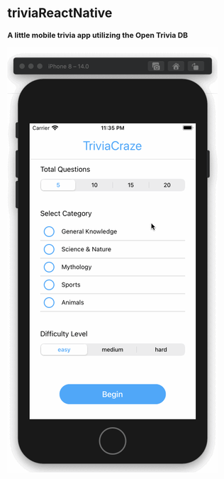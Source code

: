 # triviaReactNative

### A little mobile trivia app utilizing the Open Trivia DB

![Example demo](src/assets/trivia-react-native-demo.gif)
